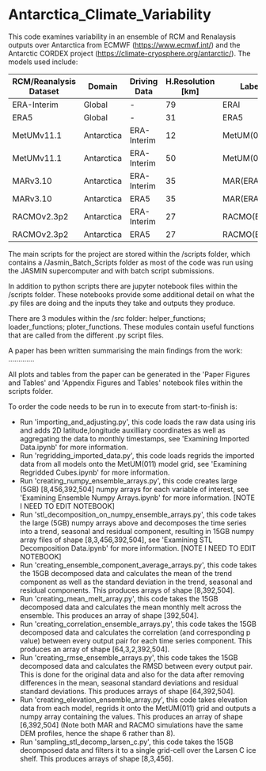 # Antarctica_Climate_Variability

This code examines variability in an ensemble of RCM and Renalaysis outputs over Antarctica from ECMWF (https://www.ecmwf.int/) and the Antarctic CORDEX project (https://climate-cryosphere.org/antarctic/). The models used include:

| **RCM/Reanalysis Dataset** | **Domain** | **Driving Data** | **H.Resolution [km]** | **Label**   |
|----------------------------|------------|------------------|-----------------------|-------------|
| ERA-Interim                | Global     | -                | 79                    | ERAI        |
| ERA5                       | Global     | -                | 31                    | ERA5        |
| MetUMv11.1                 | Antarctica | ERA-Interim      | 12                    | MetUM(011)  |
| MetUMv11.1                 | Antarctica | ERA-Interim      | 50                    | MetUM(044)  |
| MARv3.10                   | Antarctica | ERA-Interim      | 35                    | MAR(ERAI)   |
| MARv3.10                   | Antarctica | ERA5             | 35                    | MAR(ERA5)   |
| RACMOv2.3p2                | Antarctica | ERA-Interim      | 27                    | RACMO(ERAI) |
| RACMOv2.3p2                | Antarctica | ERA5             | 27                    | RACMO(ERA5) |

The main scripts for the project are stored within the /scripts folder, which contains a /Jasmin_Batch_Scripts folder as most of the code was run using the JASMIN supercomputer and with batch script submissions. 

In addition to python scripts there are jupyter notebook files within the /scripts folder. These notebooks provide some additional detail on what the .py files are doing and the inputs they take and outputs they produce. 

There are 3 modules within the /src folder: helper_functions; loader_functions; ploter_functions. These modules contain useful functions that are called from the different .py script files. 

A paper has been written summarising the main findings from the work: .............

All plots and tables from the paper can be generated in the 'Paper Figures and Tables' and 'Appendix Figures and Tables' notebook files within the scripts folder.

To order the code needs to be run in to execute from start-to-finish is:

- Run 'importing_and_adjusting.py', this code loads the raw data using iris and adds 2D latitude,longitude auxilliary coordinates as well as aggregating the data to monthly timestamps, see 'Examining Imported Data.ipynb' for more information.
- Run 'regridding_imported_data.py', this code loads regrids the imported data from all models onto the MetUM(011) model grid, see 'Examining Regridded Cubes.ipynb' for more information.
- Run 'creating_numpy_ensemble_arrays.py', this code creates large (5GB) [8,456,392,504] numpy arrays for each variable of interest, see 'Examining Ensemble Numpy Arrays.ipynb' for more information. [NOTE I NEED TO EDIT NOTEBOOK]
- Run 'stl_decomposition_on_numpy_ensemble_arrays.py', this code takes the large (5GB) numpy arrays above and decomposes the time series into a trend, seasonal and residual component, resulting in 15GB numpy array files of shape [8,3,456,392,504], see 'Examining STL Decomposition Data.ipynb' for more information. [NOTE I NEED TO EDIT NOTEBOOK]
- Run 'creating_ensemble_component_average_arrays.py', this code takes the 15GB decomposed data and calculates the mean of the trend component as well as the standard deviation in the trend, seasonal and residual components. This produces arrays of shape [8,392,504].
- Run 'creating_mean_melt_array.py', this code takes the 15GB decomposed data and calculates the mean monthly melt across the ensemble. This produces an array of shape [392,504].
- Run 'creating_correlation_ensemble_arrays.py', this code takes the 15GB decomposed data and calculates the correlation (and corresponding p value) between every output pair for each time series component. This produces an array of shape [64,3,2,392,504].
- Run 'creating_rmse_ensemble_arrays.py', this code takes the 15GB decomposed data and calculates the RMSD between every output pair. This is done for the original data and also for the data after removing differences in the mean, seasonal standard deviations and residual standard deviations. This produces arrays of shape [64,392,504].
- Run 'creating_elevation_ensemble_array.py', this code takes elevation data from each model, regrids it onto the MetUM(011) grid and outputs a numpy array containing the values. This produces an array of shape [6,392,504] (Note both MAR and RACMO simulations have the same DEM profiles, hence the shape 6 rather than 8).
- Run 'sampling_stl_decomp_larsen_c.py', this code takes the 15GB decomposed data and filters it to a single grid-cell over the Larsen C ice shelf. This produces arrays of shape [8,3,456].

